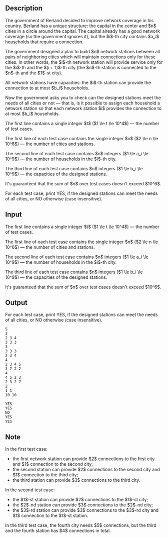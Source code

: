 ## Description

<div><p>The government of Berland decided to improve network coverage in his country. Berland has a unique structure: the capital in the center and $n$ cities <span class="tex-font-style-it">in a circle</span> around the capital. The capital already has a good network coverage (so the government ignores it), but the $i$-th city contains $a_i$ households that require a connection.</p><p>The government designed a plan to build $n$ network stations between all pairs of neighboring cities which will maintain connections only for these cities. In other words, the $i$-th network station will provide service only for the $i$-th and the $(i + 1)$-th city (the $n$-th station is connected to the $n$-th and the $1$-st city).</p><p>All network stations have capacities: the $i$-th station can provide the connection to at most $b_i$ households.</p><p>Now the government asks you to check can the designed stations meet the needs of all cities or not — that is, is it possible to assign each household a network station so that each network station $i$ provides the connection to at most $b_i$ households.</p></div><div class="input-specification"><p>The first line contains a single integer $t$ ($1 \le t \le 10^4$)&nbsp;— the number of test cases.</p><p>The first line of each test case contains the single integer $n$ ($2 \le n \le 10^6$)&nbsp;— the number of cities and stations.</p><p>The second line of each test case contains $n$ integers ($1 \le a_i \le 10^9$)&nbsp;— the number of households in the $i$-th city.</p><p>The third line of each test case contains $n$ integers ($1 \le b_i \le 10^9$)&nbsp;— the capacities of the designed stations.</p><p>It's guaranteed that the sum of $n$ over test cases doesn't exceed $10^6$.</p></div><div class="output-specification"><p>For each test case, print <span class="tex-font-style-tt">YES</span>, if the designed stations can meet the needs of all cities, or <span class="tex-font-style-tt">NO</span> otherwise (case insensitive).</p></div>

## Input

<p>The first line contains a single integer $t$ ($1 \le t \le 10^4$)&nbsp;— the number of test cases.</p><p>The first line of each test case contains the single integer $n$ ($2 \le n \le 10^6$)&nbsp;— the number of cities and stations.</p><p>The second line of each test case contains $n$ integers ($1 \le a_i \le 10^9$)&nbsp;— the number of households in the $i$-th city.</p><p>The third line of each test case contains $n$ integers ($1 \le b_i \le 10^9$)&nbsp;— the capacities of the designed stations.</p><p>It's guaranteed that the sum of $n$ over test cases doesn't exceed $10^6$.</p>

## Output

<p>For each test case, print <span class="tex-font-style-tt">YES</span>, if the designed stations can meet the needs of all cities, or <span class="tex-font-style-tt">NO</span> otherwise (case insensitive).</p>





```input1
5
3
2 3 4
3 3 3
3
3 3 3
2 3 4
4
2 3 4 5
3 7 2 2
4
4 5 2 3
2 3 2 7
2
1 1
10 10
```




```output1
YES
YES
NO
YES
YES
```



## Note

<p>In the first test case: </p><ul> <li> the first network station can provide $2$ connections to the first city and $1$ connection to the second city; </li><li> the second station can provide $2$ connections to the second city and $1$ connection to the third city; </li><li> the third station can provide $3$ connections to the third city. </li></ul><p>In the second test case: </p><ul> <li> the $1$-st station can provide $2$ connections to the $1$-st city; </li><li> the $2$-nd station can provide $3$ connections to the $2$-nd city; </li><li> the $3$-rd station can provide $3$ connections to the $3$-rd city and $1$ connection to the $1$-st station. </li></ul><p>In the third test case, the fourth city needs $5$ connections, but the third and the fourth station has $4$ connections in total.</p>
